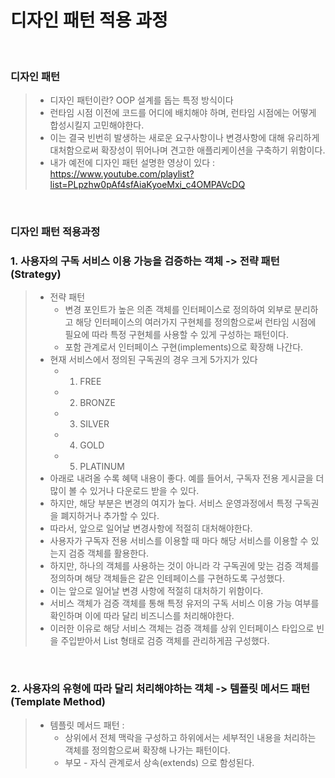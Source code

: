# 디자인 패턴 적용 과정 

<br>

### 디자인 패턴
> - 디자인 패턴이란? OOP 설계를 돕는 특정 방식이다
> - 런타임 시점 이전에 코드를 어디에 배치해야 하며, 런타임 시점에는 어떻게 합성시킬지 고민해야한다.
> - 이는 결국 빈번히 발생하는 새로운 요구사항이나 변경사항에 대해 유리하게 대처함으로써 확장성이 뛰어나며 견고한 애플리케이션을 구축하기 위함이다. 
> - 내가 예전에 디자인 패턴 설명한 영상이 있다 : https://www.youtube.com/playlist?list=PLpzhw0pAf4sfAiaKyoeMxi_c4OMPAVcDQ

<br>

### 디자인 패턴 적용과정
### 1. 사용자의 구독 서비스 이용 가능을 검증하는 객체 -> 전략 패턴(Strategy)
> - 전략 패턴
>   - 변경 포인트가 높은 의존 객체를 인터페이스로 정의하여 외부로 분리하고 해당 인터페이스의 여러가지 구현체를 정의함으로써 런타임 시점에 필요에 따라 특정 구현체를 사용할 수 있게 구성하는 패턴이다.
>   - 포함 관계로서 인터페이스 구현(implements)으로 확장해 나간다.
> - 현재 서비스에서 정의된 구독권의 경우 크게 5가지가 있다
>   - 1. FREE
>   - 2. BRONZE
>   - 3. SILVER
>   - 4. GOLD
>   - 5. PLATINUM
> - 아래로 내려올 수록 혜택 내용이 좋다. 예를 들어서, 구독자 전용 게시글을 더 많이 볼 수 있거나 다운로드 받을 수 있다.
> - 하지만, 해당 부분은 변경의 여지가 높다. 서비스 운영과정에서 특정 구독권을 폐지하거나 추가할 수 있다.
> - 따라서, 앞으로 일어날 변경사항에 적절히 대처해야한다.
> - 사용자가 구독자 전용 서비스를 이용할 때 마다 해당 서비스를 이용할 수 있는지 검증 객체를 활용한다.
> - 하지만, 하나의 객체를 사용하는 것이 아니라 각 구독권에 맞는 검증 객체를 정의하며 해당 객체들은 같은 인테페이스를 구현하도록 구성했다.
> - 이는 앞으로 일어날 변경 사항에 적절히 대처하기 위함이다.
> - 서비스 객체가 검증 객체를 통해 특정 유저의 구독 서비스 이용 가능 여부를 확인하며 이에 따라 달리 비즈니스를 처리해야한다. 
> - 이러한 이유로 해당 서비스 객체는 검증 객체를 상위 인터페이스 타입으로 빈을 주입받아서 List 형태로 검증 객체를 관리하게끔 구성했다. 

<br>

### 2. 사용자의 유형에 따라 달리 처리해야하는 객체 -> 템플릿 메서드 패턴(Template Method)
> - 템플릿 메서드 패턴 : 
>   - 상위에서 전체 맥락을 구성하고 하위에서는 세부적인 내용을 처리하는 객체를 정의함으로써 확장해 나가는 패턴이다.
>   - 부모 - 자식 관계로서 상속(extends) 으로 함성된다.


